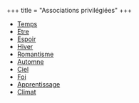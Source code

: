 +++
title = "Associations privilégiées"
+++
- [Temps](/categories/temps)
- [Etre](/categories/etre)
- [Espoir](/categories/espoir)
- [Hiver](/categories/hiver)
- [Romantisme](/categories/romantisme)
- [Automne](/categories/automne)
- [Ciel](/categories/ciel)
- [Foi](/categories/foi)
- [Apprentissage](/categories/apprentissage)
- [Climat](/categories/climat)
